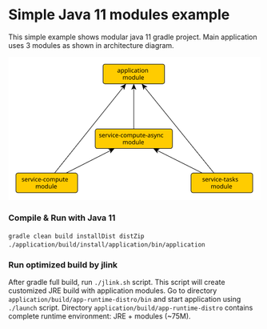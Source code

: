 # Simple Java 11 modules example
This simple example shows modular java 11 gradle project.
Main application uses 3 modules as shown in architecture diagram.

![architecture](docs/architecture-01.svg)

### Compile & Run with Java 11
```gradle clean build installDist distZip```  
```./application/build/install/application/bin/application```

### Run optimized build by jlink
After gradle full build, run ```./jlink.sh``` script.
This script will create customized JRE build with application modules.
Go to directory ```application/build/app-runtime-distro/bin```
and start application using ```./launch``` script.
Directory ```application/build/app-runtime-distro``` contains complete
runtime environment: JRE + modules (~75M).

